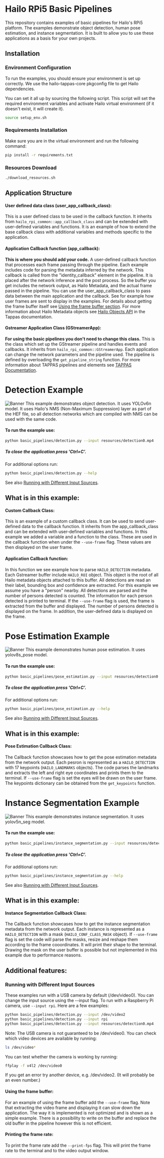 # Hailo RPi5 Basic Pipelines
This repository contains examples of basic pipelines for Hailo's RPi5 platform. The examples demonstrate object detection, human pose estimation, and instance segmentation.
It is built to allow you to use these applications as a basis for your own projects.

## Installation
### Environment Configuration
To run the examples, you should ensure your environment is set up correctly. We use the hailo-tappas-core pkgconfig file to get Hailo dependencies.

You can set it all up by sourcing the following script. This script will set the required environment variables and activate Hailo virtual environment (if it doesn't exist, it will create it).
```bash
source setup_env.sh
```

### Requirements Installation
Make sure you are in the virtual environment and run the following command:
```bash
pip install -r requirements.txt
```

### Resources Download
```bash
./download_resources.sh
```

## Application Structure

#### User defined data class (user_app_callback_class):
This is a user defined class to be used in the callback function. It inherits from ```hailo_rpi_common::app_callback_class``` and can be extended with user-defined variables and functions.
It is an example of how to extend the base callback class with additional variables and methods specific to the application.


#### Application Callback function (app_callback): 
**This is where you should add your code.** A user-defined callback function that processes each frame passing through the pipeline. Each example includes code for parsing the metadata inferred by the network.
This callback is called from the "identity_callback" element in the pipeline. It is placed after the network inference and the post process. So the buffer you get includes the network output, as Hailo Metadata, and the actual frame passed in the pipeline. You can use the user_app_callback_class to pass data between the main application and the callback. See for example how user frames are sent to display in the examples. For details about getting the frame buffer itself see [Using the frame buffer section](#using-the-frame-buffer).
For more information about Hailo Metadata objects see [Hailo Objects API](https://github.com/hailo-ai/tappas/blob/4341aa360b7f8b9eac9b2d3b26f79fca562b34e4/docs/write_your_own_application/hailo-objects-api.rst#L4) in the Tappas documentation.

#### Gstreamer Application Class (GStreamerApp):
**For using the basic pipelines you don't need to change this class.**
This is the class which set up the GStreamer pipeline and handles events and callbacks. It inherits from ```hailo_rpi_common::GStreamerApp```.
Each application can change the network parameters and the pipeline used. The pipeline is defined by overloading the ```get_pipeline_string``` function.
For more information about TAPPAS pipelines and elements see [TAPPAS Documentation](https://github.com/hailo-ai/tappas/blob/4341aa360b7f8b9eac9b2d3b26f79fca562b34e4/docs/TAPPAS_architecture.rst).

# Detection Example
![Banner](images/detection.gif)
This example demonstrates object detection. It uses YOLOv6n model.
It uses Hailo's NMS (Non-Maximum Suppression) layer as part of the HEF file, so all detection networks which are compiled with NMS can be used with the same code.

#### To run the example use:
```bash
python basic_pipelines/detection.py --input resources/detection0.mp4
```
##### To close the application press 'Ctrl+C'.

For additional options run:
```bash
python basic_pipelines/detection.py --help
```
See also [Running with Different Input Sources](#running-with-different-input-sources).

## What is in this example:
#### Custom Callback Class:
This is an example of a custom callback class. It can be used to send user-defined data to the callback function. It inherits from the app_callback_class and can be extended with user-defined variables and functions. In this example we added a variable and a function to the class. These are used in the callback function when under the ```--use-frame``` flag. These values are then displayed on the user frame.

#### Application Callback function:
In this function we see example how to parse ```HAILO_DETECTION``` metadata. Each Gstreamer buffer include ```HAILO_ROI``` object. This object is the root of all Hailo metadata objects attached to this buffer. All detections are read an their label, bounding box and confidence are extracted. For this example we assume you have a "person" nearby. All detections are parsed and the number of persons detected is counted. The information for each person detected is printed to terminal.
If the ```--use-frame``` flag is used, the frame is extracted from the buffer and displayed. The number of persons detected is displayed on the frame. In addition, the user-defined data is displayed on the frame.


# Pose Estimation Example
![Banner](images/pose_estimation.gif)
This example demonstrates human pose estimation. It uses yolov8s_pose model.

#### To run the example use:
```bash
python basic_pipelines/pose_estimation.py --input resources/detection0.mp4
```
##### To close the application press 'Ctrl+C'.
For additional options run:
```bash
python basic_pipelines/pose_estimation.py --help
```
See also [Running with Different Input Sources](#running-with-different-input-sources).
## What is in this example:
#### Pose Estimation Callback Class:
The Callback function showcases how to get the pose estimation metadata from the network output. Each pesron is represented as a ```HAILO_DETECTION``` with 17 keypoints (```HAILO_LANDMARKS``` objects). The code parses the landmarks and extracts the left and right eye coordinates and prints them to the terminal. If ```--use-frame``` flag is set the eyes will be drawn on the user frame. 
The keypoints dictionary can be obtained from the ```get_keypoints``` function.

# Instance Segmentation Example
![Banner](images/instance_segmentation.gif)
This example demonstrates instance segmentation. It uses yolov5n_seg model.
#### To run the example use:
```bash
python basic_pipelines/instance_segmentation.py --input resources/detection0.mp4
```
##### To close the application press 'Ctrl+C'.
For additional options run:
```bash
python basic_pipelines/instance_segmentation.py --help
```
See also [Running with Different Input Sources](#running-with-different-input-sources).

## What is in this example:
#### Instance Segmentation Callback Class:
The Callback function showcases how to get the instance segmentation metadata from the network output. Each instance is represented as a ```HAILO_DETECTION``` with a mask (```HAILO_CONF_CLASS_MASK``` object). If ```--use-frame``` flag is set the code will parse the masks, resize and reshape them according to the frame cooordinates. It will print their shape to the terminal. Drawing the mask on the user buffer is possible but not implemented in this example due to performance reasons.

## Additional features:
### Running with Different Input Sources
These examples run with a USB camera by default (/dev/video0). You can change the input source using the --input flag. To run with a Raspberry Pi camera, use `--input rpi`. Here are a few examples:
```bash
python basic_pipelines/detection.py --input /dev/video2
python basic_pipelines/detection.py --input rpi
python basic_pipelines/detection.py --input resources/detection0.mp4
```

Note: The USB camera is not guaranteed to be /dev/video0. You can check which video devices are available by running:
```bash
ls /dev/video*
```
You can test whether the camera is working by running:
```bash
ffplay -f v4l2 /dev/video0
```
If you get an error try another device, e.g. /dev/video2. (It will probably be an even number.)

#### Using the frame buffer:
For an example of using the frame buffer add the `--use-frame` flag. Note that extracting the video frame and displaying it can slow down the application. The way it is implemented is not optimized and is shown as a simple example. There is a possibility to write on the buffer and replace the old buffer in the pipeline however this is not efficient.

#### Printing the frame rate:
To print the frame rate add the `--print-fps` flag. This will print the frame rate to the terminal and to the video output window.

